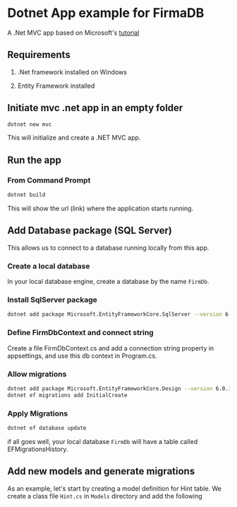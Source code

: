 # Dotnet App example for FirmaDB

A .Net MVC app based on Microsoft's [tutorial](https://learn.microsoft.com/en-us/aspnet/core/tutorials/first-mvc-app/start-mvc?view=aspnetcore-8.0&tabs=visual-studio-code) 

## Requirements

1. .Net framework installed on Windows

2. Entity Framework installed

## Initiate mvc .net app in an empty folder

```bash
dotnet new mvc
```

This will initialize and create a .NET MVC app. 

## Run the app

### From Command Prompt

```bash
dotnet build
```
 
This will show the url (link) where the application starts running. 

## Add Database package (SQL Server)

This allows us to connect to a database running locally from this app. 

### Create a local database

In your local database engine, create a database by the name `FirmDb`.

### Install SqlServer package 

```bash
dotnet add package Microsoft.EntityFrameworkCore.SqlServer --version 6.0.11
```

### Define FirmDbContext and connect string
Create a file FirmDbContext.cs and add a connection string property in appsettings, and use this db context in Program.cs.

### Allow migrations 
```bash
dotnet add package Microsoft.EntityFrameworkCore.Design --version 6.0.11
dotnet ef migrations add InitialCreate
```

### Apply Migrations
```bash
dotnet ef database update
```

if all goes well, your local database `FirmDb` will have a table called EFMigrationsHistory. 

## Add new models and generate migrations

As an example, let's start by creating a model definition for Hint table. We create a class file `Hint.cs` in `Models` directory and add the following

```cs

```
